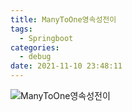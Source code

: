 ```yaml
---
title: ManyToOne영속성전이
tags:
  - Springboot
categories:
  - debug
date: 2021-11-10 23:48:11
---
```


![ManyToOne영속성전이](/review_img/project_kh_team/etc/2.PNG)





